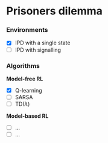 # Prisoners dilemma


### Environments

- [x] IPD with a single state
- [ ] IPD with signalling

### Algorithms

**Model-free RL**
- [x] Q-learning  
- [ ] SARSA
- [ ] TD($\lambda$)

**Model-based RL**
- [ ] ...
- [ ] ...
